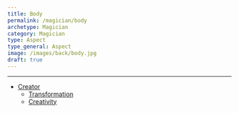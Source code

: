 ```yaml
---
title: Body
permalink: /magician/body
archetype: Magician
category: Magician
type: Aspect
type_general: Aspect
image: /images/back/body.jpg
draft: true
---
```


---
- [Creator](/magician/body/creator)
  - [Transformation](/magician/body/creator/transformation)
  - [Creativity](/magician/body/creator/creativity)
